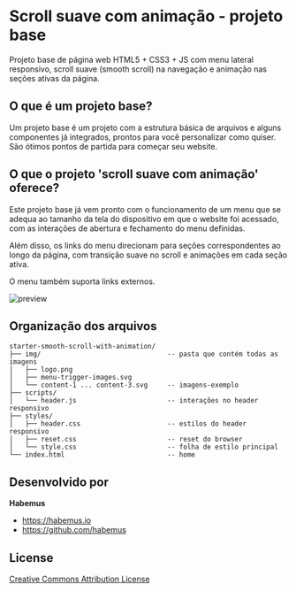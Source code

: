 # Scroll suave com animação - projeto base

Projeto base de página web HTML5 + CSS3 + JS com menu lateral responsivo, scroll suave (smooth scroll) na navegação e animação nas seções ativas da página.


## O que é um projeto base?

Um projeto base é um projeto com a estrutura básica de arquivos e alguns componentes já integrados, prontos para você personalizar como quiser. São ótimos pontos de partida para começar seu website.

## O que o projeto 'scroll suave com animação' oferece?

Este projeto base já vem pronto com o funcionamento de um menu que se adequa ao tamanho da tela do dispositivo em que o website foi acessado, com as interações de abertura e fechamento do menu definidas.

Além disso, os links do menu direcionam para seções correspondentes ao longo da página, com  transição suave no scroll e animações em cada seção ativa.

O menu também suporta links externos.

![preview](https://github.com/habemus/starter-smooth-scroll-with-animation/raw/master/preview.gif "Preview")

## Organização dos arquivos

```
starter-smooth-scroll-with-animation/
├── img/                                -- pasta que contém todas as imagens
│   ├── logo.png
│   ├── menu-trigger-images.svg
│   └── content-1 ... content-3.svg     -- imagens-exemplo
├── scripts/
│   └── header.js                       -- interações no header responsivo
├── styles/
│   ├── header.css                      -- estilos do header responsivo
│   ├── reset.css                       -- reset do browser
│   └── style.css                       -- folha de estilo principal
└── index.html                          -- home
```

## Desenvolvido por

**Habemus**

- <https://habemus.io>
- <https://github.com/habemus>

## License

[Creative Commons Attribution License](http://creativecommons.org/licenses/by/2.0/)
